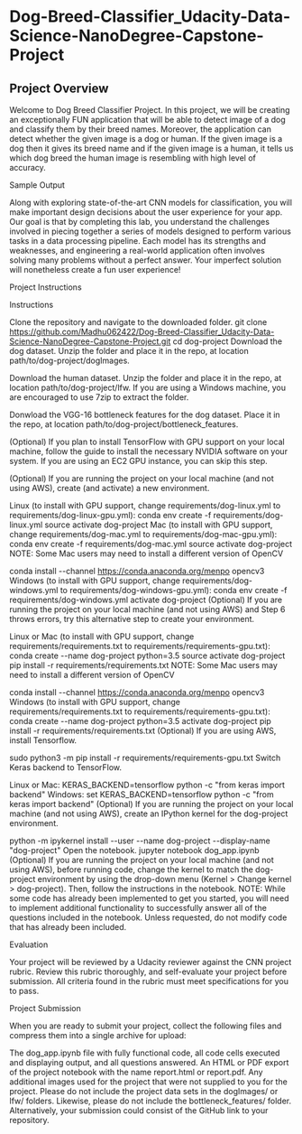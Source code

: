 # Dog-Breed-Classifier_Udacity-Data-Science-NanoDegree-Capstone-Project

## Project Overview

Welcome to Dog Breed Classifier Project. In this project, we will be creating an exceptionally FUN application that will be able to detect image of a dog and classify them by their breed names. Moreover, the application can detect whether the given image is a dog or human. If the given image is a dog then it gives its breed name and if the given image is a human, it tells us which dog breed the human image is resembling with high level of accuracy.

Sample Output

Along with exploring state-of-the-art CNN models for classification, you will make important design decisions about the user experience for your app. Our goal is that by completing this lab, you understand the challenges involved in piecing together a series of models designed to perform various tasks in a data processing pipeline. Each model has its strengths and weaknesses, and engineering a real-world application often involves solving many problems without a perfect answer. Your imperfect solution will nonetheless create a fun user experience!

Project Instructions

Instructions

Clone the repository and navigate to the downloaded folder.
git clone https://github.com/Madhu062422/Dog-Breed-Classifier_Udacity-Data-Science-NanoDegree-Capstone-Project.git
cd dog-project
Download the dog dataset. Unzip the folder and place it in the repo, at location path/to/dog-project/dogImages.

Download the human dataset. Unzip the folder and place it in the repo, at location path/to/dog-project/lfw. If you are using a Windows machine, you are encouraged to use 7zip to extract the folder.

Donwload the VGG-16 bottleneck features for the dog dataset. Place it in the repo, at location path/to/dog-project/bottleneck_features.

(Optional) If you plan to install TensorFlow with GPU support on your local machine, follow the guide to install the necessary NVIDIA software on your system. If you are using an EC2 GPU instance, you can skip this step.

(Optional) If you are running the project on your local machine (and not using AWS), create (and activate) a new environment.

Linux (to install with GPU support, change requirements/dog-linux.yml to requirements/dog-linux-gpu.yml):
conda env create -f requirements/dog-linux.yml
source activate dog-project
Mac (to install with GPU support, change requirements/dog-mac.yml to requirements/dog-mac-gpu.yml):
conda env create -f requirements/dog-mac.yml
source activate dog-project
NOTE: Some Mac users may need to install a different version of OpenCV

conda install --channel https://conda.anaconda.org/menpo opencv3
Windows (to install with GPU support, change requirements/dog-windows.yml to requirements/dog-windows-gpu.yml):
conda env create -f requirements/dog-windows.yml
activate dog-project
(Optional) If you are running the project on your local machine (and not using AWS) and Step 6 throws errors, try this alternative step to create your environment.

Linux or Mac (to install with GPU support, change requirements/requirements.txt to requirements/requirements-gpu.txt):
conda create --name dog-project python=3.5
source activate dog-project
pip install -r requirements/requirements.txt
NOTE: Some Mac users may need to install a different version of OpenCV

conda install --channel https://conda.anaconda.org/menpo opencv3
Windows (to install with GPU support, change requirements/requirements.txt to requirements/requirements-gpu.txt):
conda create --name dog-project python=3.5
activate dog-project
pip install -r requirements/requirements.txt
(Optional) If you are using AWS, install Tensorflow.

sudo python3 -m pip install -r requirements/requirements-gpu.txt
Switch Keras backend to TensorFlow.

Linux or Mac:
 KERAS_BACKEND=tensorflow python -c "from keras import backend"
Windows:
 set KERAS_BACKEND=tensorflow
 python -c "from keras import backend"
(Optional) If you are running the project on your local machine (and not using AWS), create an IPython kernel for the dog-project environment.

python -m ipykernel install --user --name dog-project --display-name "dog-project"
Open the notebook.
jupyter notebook dog_app.ipynb
(Optional) If you are running the project on your local machine (and not using AWS), before running code, change the kernel to match the dog-project environment by using the drop-down menu (Kernel > Change kernel > dog-project). Then, follow the instructions in the notebook.
NOTE: While some code has already been implemented to get you started, you will need to implement additional functionality to successfully answer all of the questions included in the notebook. Unless requested, do not modify code that has already been included.

Evaluation

Your project will be reviewed by a Udacity reviewer against the CNN project rubric. Review this rubric thoroughly, and self-evaluate your project before submission. All criteria found in the rubric must meet specifications for you to pass.

Project Submission

When you are ready to submit your project, collect the following files and compress them into a single archive for upload:

The dog_app.ipynb file with fully functional code, all code cells executed and displaying output, and all questions answered.
An HTML or PDF export of the project notebook with the name report.html or report.pdf.
Any additional images used for the project that were not supplied to you for the project. Please do not include the project data sets in the dogImages/ or lfw/ folders. Likewise, please do not include the bottleneck_features/ folder.
Alternatively, your submission could consist of the GitHub link to your repository.
